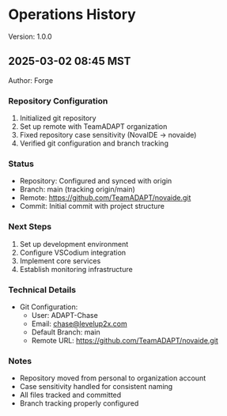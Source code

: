# Operations History
Version: 1.0.0

## 2025-03-02 08:45 MST
Author: Forge

### Repository Configuration
1. Initialized git repository
2. Set up remote with TeamADAPT organization
3. Fixed repository case sensitivity (NovaIDE -> novaide)
4. Verified git configuration and branch tracking

### Status
- Repository: Configured and synced with origin
- Branch: main (tracking origin/main)
- Remote: https://github.com/TeamADAPT/novaide.git
- Commit: Initial commit with project structure

### Next Steps
1. Set up development environment
2. Configure VSCodium integration
3. Implement core services
4. Establish monitoring infrastructure

### Technical Details
- Git Configuration:
  * User: ADAPT-Chase
  * Email: chase@levelup2x.com
  * Default Branch: main
  * Remote URL: https://github.com/TeamADAPT/novaide.git

### Notes
- Repository moved from personal to organization account
- Case sensitivity handled for consistent naming
- All files tracked and committed
- Branch tracking properly configured